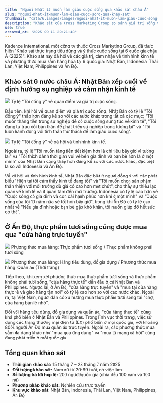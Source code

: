 ```yaml
---
title: "Người Nhật ít muốn làm giàu cuộc sống qua khảo sát châu Á"
slug: "nguoi-nhat-it-muon-lam-giau-cuoc-song-qua-khao-sat"
thumbnail: "data/6.images/images/nguoi-nhat-it-muon-lam-giau-cuoc-song-qua-khao-sat.webp"
description: "Khảo sát của Cross Marketing Group so sánh giá trị sống và thói quen tiêu dùng tại 6 nước châu Á. Người Nhật thể hiện ít ham muốn làm giàu cuộc sống và kém lạc quan về kinh tế."
use: true
created_at: "2025-09-11 20:21:48"
---
```


Kadence International, một công ty thuộc Cross Marketing Group, đã thực hiện "Khảo sát thực trạng tiêu dùng và ý thức cuộc sống tại 6 quốc gia châu Á (2025)". Khảo sát này đã hỏi về các giá trị, cảm nhận về tình hình kinh tế và phương thức mua sắm hàng hóa tại 6 quốc gia: Nhật Bản, Indonesia, Thái Lan, Việt Nam, Philippines và Ấn Độ.

## Khảo sát 6 nước châu Á: Nhật Bản xếp cuối về định hướng sự nghiệp và cảm nhận kinh tế

![](/images/20250911-00000006-webtan-000-2-view.webp)
Tỷ lệ "Tôi đồng ý" về quan điểm và giá trị cuộc sống.

Đầu tiên, khi hỏi về quan điểm và giá trị cuộc sống, Nhật Bản có tỷ lệ "Tôi đồng ý" thấp hơn đáng kể so với các nước khác trong tất cả các mục: "Tôi muốn thăng tiến trong sự nghiệp để có cuộc sống sung túc về kinh tế", "Tôi đang tự trau dồi bản thân để phát triển sự nghiệp trong tương lai" và "Tôi luôn hành động với tinh thần thử thách để làm giàu cuộc sống".

![](/images/20250911-00000006-webtan-001-2-view.webp)
Tỷ lệ "Tôi đồng ý" về xã hội và tình hình kinh tế.

Ngoài ra, tỷ lệ "Tôi muốn tăng tiền tiết kiệm hơn là chi tiêu bây giờ vì tương lai" và "Tôi thích dành thời gian vui vẻ bên gia đình và bạn bè hơn là ở một mình" của Nhật Bản cũng thấp hơn đáng kể so với các nước khác, đặc biệt là so với Indonesia và Ấn Độ.

Về xã hội và tình hình kinh tế, Nhật Bản đặc biệt ít người đồng ý với các phát biểu "Hiện tại tôi cảm thấy kinh tế đang tốt" và "Tôi muốn chọn sản phẩm thân thiện với môi trường dù giá có cao hơn một chút", cho thấy sự thiếu lạc quan về kinh tế và ít quan tâm đến môi trường. Indonesia có tỷ lệ cao hơn về "Cuộc sống có gia đình và con cái hạnh phúc hơn khi ở một mình" và "Cuộc sống của tôi 10 năm nữa sẽ tốt hơn bây giờ", trong khi Ấn Độ có tỷ lệ cao nhất về "Nếu gia đình hoặc bạn bè gặp khó khăn, tôi muốn giúp đỡ hết sức có thể".

## Ở Ấn Độ, thực phẩm tươi sống cũng được mua qua "cửa hàng trực tuyến"

![](/images/20250911-00000006-webtan-002-2-view.webp)
Phương thức mua hàng: Thực phẩm tươi sống / Thực phẩm không phải tươi sống

![](/images/20250911-00000006-webtan-003-2-view.webp)
Phương thức mua hàng: Hàng tiêu dùng, đồ gia dụng / Phương thức mua hàng: Quần áo (Thời trang)

Tiếp theo, khi xem xét phương thức mua thực phẩm tươi sống và thực phẩm không phải tươi sống, "cửa hàng thực tế" dẫn đầu ở cả Nhật Bản và Philippines. Ngược lại, ở Ấn Độ, "cửa hàng trực tuyến" và "mua tại cửa hàng thực tế và giao hàng tận nơi" có tỷ lệ cao hơn so với các nước khác. Ngoài ra, tại Việt Nam, người dân có xu hướng mua thực phẩm tươi sống tại "chợ, cửa hàng bán lẻ nhỏ".

Đối với hàng tiêu dùng, đồ gia dụng và quần áo, "cửa hàng thực tế" cũng khá phổ biến ở Nhật Bản và Philippines. Trong lĩnh vực thời trang, việc sử dụng các trang thương mại điện tử (EC) phổ biến ở mọi quốc gia, với khoảng 80% người Ấn Độ mua quần áo trực tuyến. Ngoài ra, các phương thức mua sắm đa dạng khác như "mua qua ứng dụng" và "mua từ mạng xã hội" cũng đang phát triển ở mỗi quốc gia.

## Tổng quan khảo sát

*   **Thời gian khảo sát:** 15 tháng 7 – 28 tháng 7 năm 2025
*   **Đối tượng khảo sát:** Nam nữ từ 20-69 tuổi, có việc làm
*   **Số lượng trả lời hợp lệ:** 200 người/quốc gia (chia đều 100 nam và 100 nữ)
*   **Phương pháp khảo sát:** Nghiên cứu trực tuyến
*   **Khu vực khảo sát:** Nhật Bản, Indonesia, Thái Lan, Việt Nam, Philippines, Ấn Độ